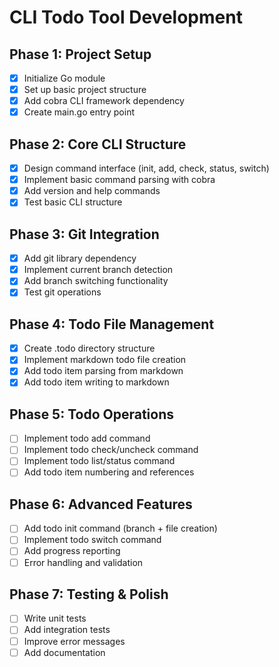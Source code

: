 # CLI Todo Tool Development

## Phase 1: Project Setup
- [x] Initialize Go module
- [x] Set up basic project structure
- [x] Add cobra CLI framework dependency
- [x] Create main.go entry point

## Phase 2: Core CLI Structure
- [x] Design command interface (init, add, check, status, switch)
- [x] Implement basic command parsing with cobra
- [x] Add version and help commands
- [x] Test basic CLI structure

## Phase 3: Git Integration
- [x] Add git library dependency
- [x] Implement current branch detection
- [x] Add branch switching functionality
- [x] Test git operations

## Phase 4: Todo File Management
- [x] Create .todo directory structure
- [x] Implement markdown todo file creation
- [x] Add todo item parsing from markdown
- [x] Add todo item writing to markdown

## Phase 5: Todo Operations
- [ ] Implement todo add command
- [ ] Implement todo check/uncheck command
- [ ] Implement todo list/status command
- [ ] Add todo item numbering and references

## Phase 6: Advanced Features
- [ ] Add todo init command (branch + file creation)
- [ ] Implement todo switch command
- [ ] Add progress reporting
- [ ] Error handling and validation

## Phase 7: Testing & Polish
- [ ] Write unit tests
- [ ] Add integration tests
- [ ] Improve error messages
- [ ] Add documentation